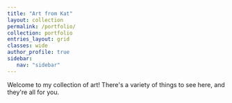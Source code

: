 ```yaml
---
title: "Art from Kat"
layout: collection
permalink: /portfolio/
collection: portfolio
entries_layout: grid
classes: wide
author_profile: true
sidebar:
   nav: "sidebar"
---
```

Welcome to my collection of art!
There's a variety of things to see here, and they're all for you.
